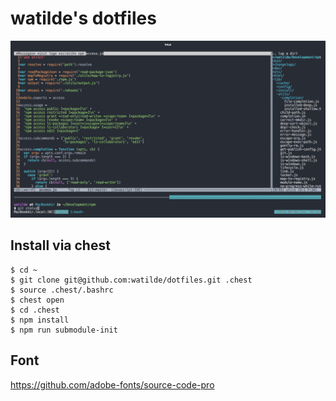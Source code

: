 # watilde's dotfiles
![screen shot](./screen.jpg)

## Install via chest
```console
$ cd ~
$ git clone git@github.com:watilde/dotfiles.git .chest
$ source .chest/.bashrc
$ chest open
$ cd .chest
$ npm install
$ npm run submodule-init
```

## Font
https://github.com/adobe-fonts/source-code-pro
